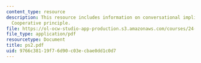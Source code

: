 ```yaml
---
content_type: resource
description: This resource includes information on conversational implicature, and
  Cooperative principle.
file: https://ol-ocw-studio-app-production.s3.amazonaws.com/courses/24-251-introduction-to-philosophy-of-language-spring-2006/9766c38119f76d90c03ecbae0dd1c0d7_ps2.pdf
file_type: application/pdf
resourcetype: Document
title: ps2.pdf
uid: 9766c381-19f7-6d90-c03e-cbae0dd1c0d7
---
```

